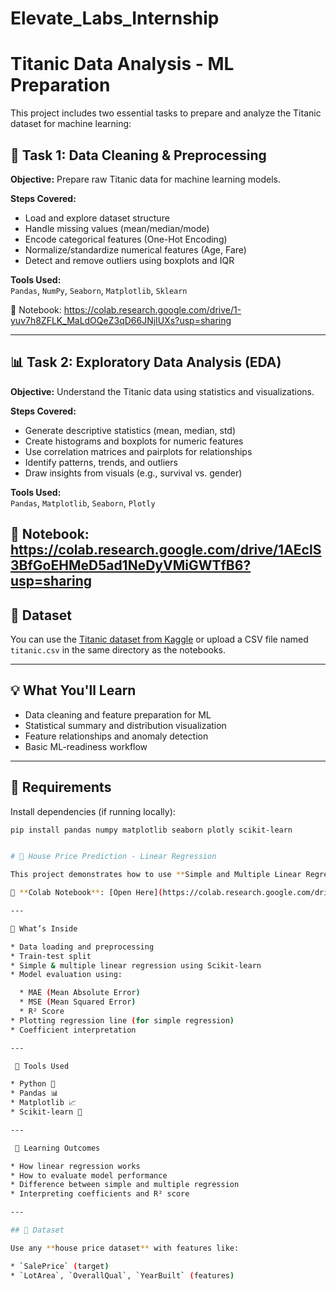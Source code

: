 # Elevate_Labs_Internship

# Titanic Data Analysis - ML Preparation

This project includes two essential tasks to prepare and analyze the Titanic dataset for machine learning:

## 🧹 Task 1: Data Cleaning & Preprocessing

**Objective:** Prepare raw Titanic data for machine learning models.

**Steps Covered:**
- Load and explore dataset structure
- Handle missing values (mean/median/mode)
- Encode categorical features (One-Hot Encoding)
- Normalize/standardize numerical features (Age, Fare)
- Detect and remove outliers using boxplots and IQR

**Tools Used:**  
`Pandas`, `NumPy`, `Seaborn`, `Matplotlib`, `Sklearn`

📁 Notebook: https://colab.research.google.com/drive/1-yuv7h8ZFLK_MaLdOQeZ3qD66JNjIUXs?usp=sharing

---

## 📊 Task 2: Exploratory Data Analysis (EDA)

**Objective:** Understand the Titanic data using statistics and visualizations.

**Steps Covered:**
- Generate descriptive statistics (mean, median, std)
- Create histograms and boxplots for numeric features
- Use correlation matrices and pairplots for relationships
- Identify patterns, trends, and outliers
- Draw insights from visuals (e.g., survival vs. gender)

**Tools Used:**  
`Pandas`, `Matplotlib`, `Seaborn`, `Plotly`

📁 Notebook: https://colab.research.google.com/drive/1AEclS3BfGoEHMeD5ad1NeDyVMiGWTfB6?usp=sharing
---

## 📝 Dataset

You can use the [Titanic dataset from Kaggle](https://www.kaggle.com/c/titanic/data) or upload a CSV file named `titanic.csv` in the same directory as the notebooks.

---

## 💡 What You'll Learn

- Data cleaning and feature preparation for ML
- Statistical summary and distribution visualization
- Feature relationships and anomaly detection
- Basic ML-readiness workflow

---

## 🔧 Requirements

Install dependencies (if running locally):
```bash
pip install pandas numpy matplotlib seaborn plotly scikit-learn


# 🏡 House Price Prediction - Linear Regression

This project demonstrates how to use **Simple and Multiple Linear Regression** to predict house prices based on features like `LotArea`, `OverallQual`, and `YearBuilt`.

🔗 **Colab Notebook**: [Open Here](https://colab.research.google.com/drive/137ZnLK518FmhZVWotBafyLonD2uGgtAn?usp=sharing)

---

📌 What’s Inside

* Data loading and preprocessing
* Train-test split
* Simple & multiple linear regression using Scikit-learn
* Model evaluation using:

  * MAE (Mean Absolute Error)
  * MSE (Mean Squared Error)
  * R² Score
* Plotting regression line (for simple regression)
* Coefficient interpretation

---

 🧪 Tools Used

* Python 🐍
* Pandas 📊
* Matplotlib 📈
* Scikit-learn 🤖

---

 📘 Learning Outcomes

* How linear regression works
* How to evaluate model performance
* Difference between simple and multiple regression
* Interpreting coefficients and R² score

---

## 📂 Dataset

Use any **house price dataset** with features like:

* `SalePrice` (target)
* `LotArea`, `OverallQual`, `YearBuilt` (features)

